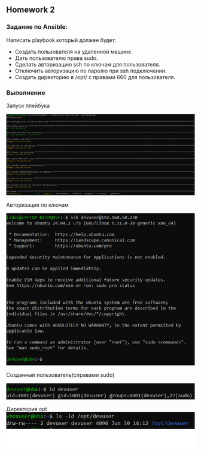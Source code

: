 ## Homework 2 

### Задание по Ansible:

Написать playbook который должен будет:
- Создать пользователя на удаленной машине.
- Дать пользователю права sudo.
- Сделать авторизацию ssh по ключам для пользователя.
- Отключить авторизацию по паролю при ssh подключении.
- Создать директорию в /opt/ с правами 660 для пользователя.

### Выполнение 
Запуск плейбука 

![img.png](img.png)

Авторизация по ключам 

![img_1.png](img_1.png)

Созданный пользователь(справами sudo)

![img_2.png](img_2.png)

Директория opt
![img_3.png](img_3.png)